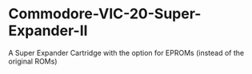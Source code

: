 # Commodore-VIC-20-Super-Expander-II
A Super Expander Cartridge with the option for EPROMs (instead of the original ROMs)
